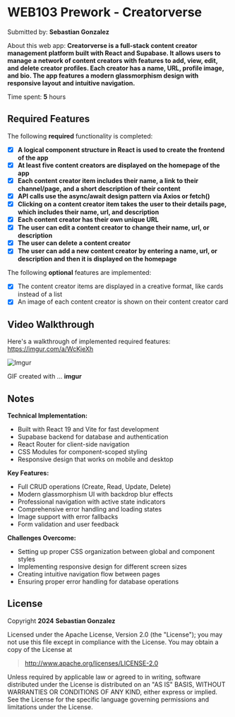# WEB103 Prework - Creatorverse

Submitted by: **Sebastian Gonzalez**

About this web app: **Creatorverse is a full-stack content creator management platform built with React and Supabase. It allows users to manage a network of content creators with features to add, view, edit, and delete creator profiles. Each creator has a name, URL, profile image, and bio. The app features a modern glassmorphism design with responsive layout and intuitive navigation.**

Time spent: **5** hours

## Required Features

The following **required** functionality is completed:

<!-- ???????????????????????? Make sure to check off completed functionality below -->
- [x] **A logical component structure in React is used to create the frontend of the app**
- [x] **At least five content creators are displayed on the homepage of the app**
- [x] **Each content creator item includes their name, a link to their channel/page, and a short description of their content**
- [x] **API calls use the async/await design pattern via Axios or fetch()**
- [x] **Clicking on a content creator item takes the user to their details page, which includes their name, url, and description**
- [x] **Each content creator has their own unique URL**
- [x] **The user can edit a content creator to change their name, url, or description**
- [x] **The user can delete a content creator**
- [x] **The user can add a new content creator by entering a name, url, or description and then it is displayed on the homepage**

The following **optional** features are implemented:

- [x] The content creator items are displayed in a creative format, like cards instead of a list
- [x] An image of each content creator is shown on their content creator card

## Video Walkthrough

Here's a walkthrough of implemented required features:
https://imgur.com/a/WcKjeXh

![Imgur](https://imgur.com/oXcJjil.gif)

GIF created with ...  **imgur**
<!-- Recommended tools:
[Kap](https://getkap.co/) for macOS
[ScreenToGif](https://www.screentogif.com/) for Windows
[peek](https://github.com/phw/peek) for Linux. -->

## Notes

**Technical Implementation:**
- Built with React 19 and Vite for fast development
- Supabase backend for database and authentication
- React Router for client-side navigation
- CSS Modules for component-scoped styling
- Responsive design that works on mobile and desktop

**Key Features:**
- Full CRUD operations (Create, Read, Update, Delete)
- Modern glassmorphism UI with backdrop blur effects
- Professional navigation with active state indicators
- Comprehensive error handling and loading states
- Image support with error fallbacks
- Form validation and user feedback

**Challenges Overcome:**
- Setting up proper CSS organization between global and component styles
- Implementing responsive design for different screen sizes
- Creating intuitive navigation flow between pages
- Ensuring proper error handling for database operations

## License

Copyright **2024** **Sebastian Gonzalez**

Licensed under the Apache License, Version 2.0 (the "License"); you may not use this file except in compliance with the License. You may obtain a copy of the License at

> http://www.apache.org/licenses/LICENSE-2.0

Unless required by applicable law or agreed to in writing, software distributed under the License is distributed on an "AS IS" BASIS, WITHOUT WARRANTIES OR CONDITIONS OF ANY KIND, either express or implied. See the License for the specific language governing permissions and limitations under the License.
